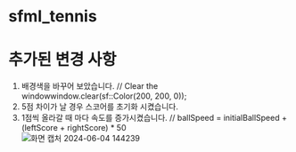 # sfml_tennis

# 추가된 변경 사항
1. 배경색을 바꾸어 보았습니다.  // Clear the windowwindow.clear(sf::Color(200, 200, 0)); <br/>
2. 5점 차이가 날 경우 스코어를 초기화 시켰습니다.<br/>
3. 1점씩 올라갈 때 마다 속도를 증가시켰습니다.  // ballSpeed = initialBallSpeed + (leftScore + rightScore) * 50 <br/>
![화면 캡처 2024-06-04 144239](https://github.com/taehoony123/sfml_tennis/assets/164149952/76c84dd5-ee1a-4e10-ae71-daf55049b59a)
